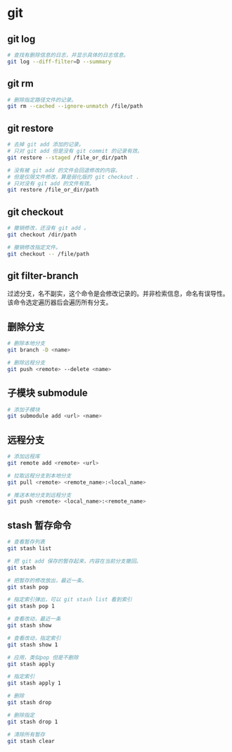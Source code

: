 # git

## git log

```bash
# 查找有删除信息的日志，并显示具体的日志信息。
git log --diff-filter=D --summary
```

## git rm

```bash
# 删除指定路径文件的记录。
git rm --cached --ignore-unmatch /file/path
```

## git restore

```bash
# 去掉 git add 添加的记录。
# 只对 git add 但是没有 git commit 的记录有效。
git restore --staged /file_or_dir/path

# 没有被 git add 的文件会回退修改的内容。
# 但是仅限文件修改，算是弱化版的 git checkout .
# 只对没有 git add 的文件有效。
git restore /file_or_dir/path
```

## git checkout

```bash
# 撤销修改，还没有 git add 。
git checkout /dir/path

# 撤销修改指定文件。
git checkout -- /file/path
```

## git filter-branch

过滤分支，名不副实，这个命令是会修改记录的。并非检索信息，命名有误导性。该命令选定遍历器后会遍历所有分支。

## 删除分支

```bash
# 删除本地分支
git branch -D <name>

# 删除远程分支
git push <remote> --delete <name>
```

## 子模块 submodule

```bash
# 添加子模块
git submodule add <url> <name>
```

## 远程分支

```bash
# 添加远程库
git remote add <remote> <url>

# 拉取远程分支到本地分支
git pull <remote> <remote_name>:<local_name>

# 推送本地分支到远程分支
git push <remote> <local_name>:<remote_name>
```

## stash 暂存命令

```bash
# 查看暂存列表
git stash list

# 把 git add 保存的暂存起来，内容在当前分支撤回。
git stash

# 把暂存的修改放出，最近一条。
git stash pop

# 指定索引弹出，可以 git stash list 看到索引
git stash pop 1

# 查看改动，最近一条
git stash show 

# 查看改动，指定索引
git stash show 1

# 应用，类似pop 但是不删除
git stash apply

# 指定索引
git stash apply 1

# 删除
git stash drop

# 删除指定
git stash drop 1

# 清除所有暂存
git stash clear
```
